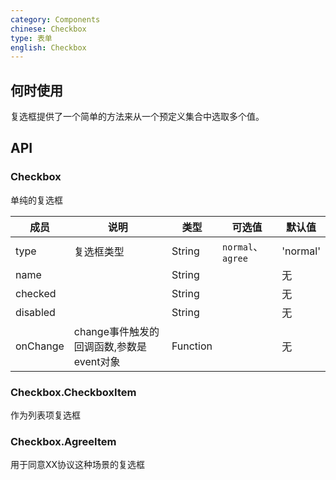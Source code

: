 ```yaml
---
category: Components
chinese: Checkbox
type: 表单
english: Checkbox
---
```





## 何时使用

复选框提供了一个简单的方法来从一个预定义集合中选取多个值。

## API

### Checkbox

单纯的复选框

| 成员        | 说明           | 类型       |  可选值        | 默认值       |
|------------|----------------|----------|----------|--------------|
| type    | 复选框类型 | String |  `normal`、 `agree` |   'normal'  |
| name    |         | String |   | 无  |
| checked    |        | String |   | 无  |
| disabled      |         | String | |  无  |
| onChange    | change事件触发的回调函数,参数是event对象 | Function | |   无  |

### Checkbox.CheckboxItem

作为列表项复选框

### Checkbox.AgreeItem

用于同意XX协议这种场景的复选框
